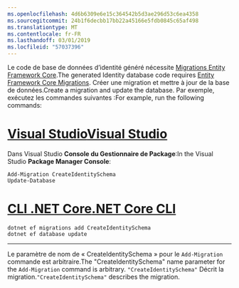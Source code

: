 ```yaml
---
ms.openlocfilehash: 4d6b6309e6e15c364542b5d3ae296d53c6ea4358
ms.sourcegitcommit: 24b1f6decbb17bb22a45166e5fdb0845c65af498
ms.translationtype: MT
ms.contentlocale: fr-FR
ms.lasthandoff: 03/01/2019
ms.locfileid: "57037396"
---
```

<span data-ttu-id="2a073-101">Le code de base de données d’identité généré nécessite [Migrations Entity Framework Core](/ef/core/managing-schemas/migrations/).</span><span class="sxs-lookup"><span data-stu-id="2a073-101">The generated Identity database code requires [Entity Framework Core Migrations](/ef/core/managing-schemas/migrations/).</span></span> <span data-ttu-id="2a073-102">Créer une migration et mettre à jour de la base de données.</span><span class="sxs-lookup"><span data-stu-id="2a073-102">Create a migration and update the database.</span></span> <span data-ttu-id="2a073-103">Par exemple, exécutez les commandes suivantes :</span><span class="sxs-lookup"><span data-stu-id="2a073-103">For example, run the following commands:</span></span>

# <a name="visual-studiotabvisual-studio"></a>[<span data-ttu-id="2a073-104">Visual Studio</span><span class="sxs-lookup"><span data-stu-id="2a073-104">Visual Studio</span></span>](#tab/visual-studio)

<span data-ttu-id="2a073-105">Dans Visual Studio **Console du Gestionnaire de Package**:</span><span class="sxs-lookup"><span data-stu-id="2a073-105">In the Visual Studio **Package Manager Console**:</span></span>

```PMC
Add-Migration CreateIdentitySchema
Update-Database
```

# <a name="net-core-clitabnetcore-cli"></a>[<span data-ttu-id="2a073-106">CLI .NET Core</span><span class="sxs-lookup"><span data-stu-id="2a073-106">.NET Core CLI</span></span>](#tab/netcore-cli)

```cli
dotnet ef migrations add CreateIdentitySchema
dotnet ef database update
```

------

<span data-ttu-id="2a073-107">Le paramètre de nom de « CreateIdentitySchema » pour le `Add-Migration` commande est arbitraire.</span><span class="sxs-lookup"><span data-stu-id="2a073-107">The "CreateIdentitySchema" name parameter for the `Add-Migration` command is arbitrary.</span></span> <span data-ttu-id="2a073-108">`"CreateIdentitySchema"` Décrit la migration.</span><span class="sxs-lookup"><span data-stu-id="2a073-108">`"CreateIdentitySchema"` describes the migration.</span></span>
